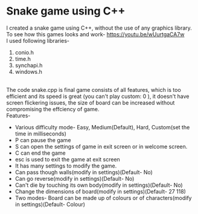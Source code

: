 # Snake game using C++
I created a snake game using C++, without the use of any graphics library.<br>
To see how this games looks and work- https://youtu.be/wUurtgaCA7w <br>
I used following libraries-<br>
<ol>
<li>conio.h
<li> time.h 
<li> synchapi.h 
<li> windows.h 
 </ol>
  <br>
The code snake.cpp is final game consists of all features, which is too efficient and its speed is great (you can't play custom: 0 ), it doesn't have screen flickering issues, the size of board can be increased without compromising the effciency of game.<br>Features-<br>

<ul>
<li> Various difficulty mode- Easy, Medium(Default), Hard, Custom(set the time in milliseconds)
<li> P can pause the game
<li> S can open the settings of game in exit screen or in welcome screen.
<li> C can end the game
<li> esc is used to exit the game at exit screen
<li> It has many settings to modify the game.
<li> Can pass though walls(modify in settings)(Default- No)
<li> Can go reverse(modify in settings)(Default- No)
<li> Can't die by touching its own body(modify in settings)(Default- No)
<li> Change the dimensions of board(modify in settings)(Default- 27 118)
<li> Two modes- Board can be made up of colours or of characters(modify in settings)(Default- Colour)
 </ul>
